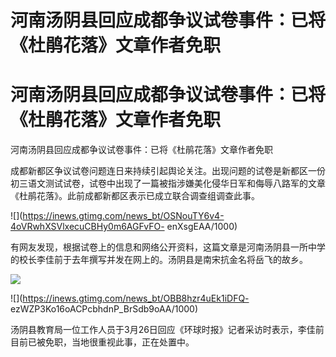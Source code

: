# 河南汤阴县回应成都争议试卷事件：已将《杜鹃花落》文章作者免职

# 河南汤阴县回应成都争议试卷事件：已将《杜鹃花落》文章作者免职

河南汤阴县回应成都争议试卷事件：已将《杜鹃花落》文章作者免职

成都新都区争议试卷问题连日来持续引起舆论关注。出现问题的试卷是新都区一份初三语文测试试卷，试卷中出现了一篇被指涉嫌美化侵华日军和侮辱八路军的文章《杜鹃花落》。此前成都新都区表示已成立联合调查组调查此事。

![](https://inews.gtimg.com/news_bt/OSNouTY6v4-4oVRwhXSVlxecuCBHy0m6AGFvFO-
enXsgEAA/1000)

有网友发现，根据试卷上的信息和网络公开资料，这篇文章是河南汤阴县一所中学的校长李佳前于去年撰写并发在网上的。汤阴县是南宋抗金名将岳飞的故乡。

![](https://inews.gtimg.com/news_bt/OHTjkNxS8rjWv_x53arvB1iTR2lKqIPNFzF0_nDepqzeoAA/1000)

![](https://inews.gtimg.com/news_bt/OBB8hzr4uEk1iDFQ-
ezWZP3Ko16oACPcbhdnP_BrSdb9oAA/1000)

汤阴县教育局一位工作人员于3月26日回应《环球时报》记者采访时表示，李佳前目前已被免职，当地很重视此事，正在处置中。

